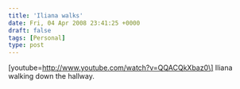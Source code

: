 ```yaml
---
title: 'Iliana walks'
date: Fri, 04 Apr 2008 23:41:25 +0000
draft: false
tags: [Personal]
type: post
---
```


\[youtube=http://www.youtube.com/watch?v=QQACQkXbaz0\] Iliana walking down the hallway.